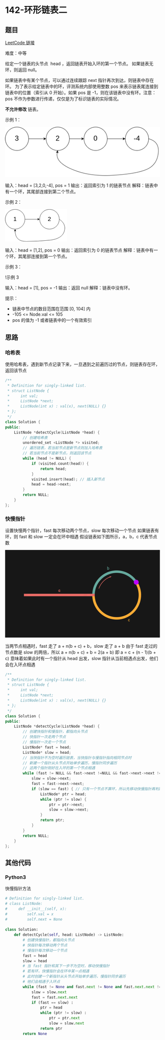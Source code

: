 # 142-环形链表二

## 题目

[LeetCode 链接](https://leetcode.cn/problems/linked-list-cycle-ii/)

难度：中等

给定一个链表的头节点  head ，返回链表开始入环的第一个节点。 如果链表无环，则返回 null。

如果链表中有某个节点，可以通过连续跟踪 next 指针再次到达，则链表中存在环。 为了表示给定链表中的环，评测系统内部使用整数 pos 来表示链表尾连接到链表中的位置（索引从 0 开始）。如果 pos 是 -1，则在该链表中没有环。注意：pos 不作为参数进行传递，仅仅是为了标识链表的实际情况。

**不允许修改** 链表。

示例 1：

![示例 1](attach/2022-09-01-15-57-33.png)

输入：head = [3,2,0,-4], pos = 1
输出：返回索引为 1 的链表节点
解释：链表中有一个环，其尾部连接到第二个节点。

示例 2：

![示例 2](attach/2022-09-01-15-57-44.png)

输入：head = [1,2], pos = 0
输出：返回索引为 0 的链表节点
解释：链表中有一个环，其尾部连接到第一个节点。

示例 3：

!示例 3[](attach/2022-09-01-15-57-59.png)

输入：head = [1], pos = -1
输出：返回 null
解释：链表中没有环。

提示：

- 链表中节点的数目范围在范围 [0, 104] 内
- -105 <= Node.val <= 105
- pos 的值为 -1 或者链表中的一个有效索引

## 思路

### 哈希表

使用哈希表，遇到新节点记录下来，一旦遇到之前遍历过的节点，则链表存在环，返回该节点

``` cpp
/**
 * Definition for singly-linked list.
 * struct ListNode {
 *     int val;
 *     ListNode *next;
 *     ListNode(int x) : val(x), next(NULL) {}
 * };
 */
class Solution {
public:
    ListNode *detectCycle(ListNode *head) {
        // 创建哈希表
        unordered_set <ListNode *> visited;
        // 遍历链表，若当前节点是新节点则加入哈希表
        // 若当前节点不是新节点，则返回该节点
        while (head != NULL) {
            if (visited.count(head)) {
                return head;
            }
            visited.insert(head); // 插入新节点
            head = head->next;
        }
        return NULL;
    }
};
```

### 快慢指针

设置快慢两个指针，fast 每次移动两个节点，slow 每次移动一个节点
如果链表有环，则 fast 和 slow 一定会在环中相遇
假设链表如下图所示，a，b，c 代表节点数

![链表](attach/2022-09-01-17-00-57.png)

当两节点相遇时，fast 走了 a + n(b + c) + b，slow 走了 a + b
由于 fast 走过的节点数是 slow 的两倍，所以 a + n(b + c) + b = 2(a + b)
即 a = c + (n - 1)(b + c)
意味着如果此时有一个指针从 head 出发，slow 指针从当前相遇点出发，他们会在入环点相遇

``` cpp
/**
 * Definition for singly-linked list.
 * struct ListNode {
 *     int val;
 *     ListNode *next;
 *     ListNode(int x) : val(x), next(NULL) {}
 * };
 */
class Solution {
public:
    ListNode *detectCycle(ListNode *head) {
        // 创建快指针和慢指针，都指向头节点
        // 快指针一次走两个节点
        // 慢指针一次走一个节点
        ListNode* fast = head;
        ListNode* slow = head;
        // 当快指针不为空时遍历链表，当快指针与慢指针指向相同节点时
        // 新建一个指针从头节点开始单步遍历，慢指针同步遍历
        // 这两个指针刚好在入环的第一个节点相遇
        while (fast != NULL && fast->next !=NULL && fast->next->next != NULL) {
            slow = slow->next;
            fast = fast->next->next;
            if (slow == fast) { // 只有一个节点不算环，所以先移动快慢指针再判断
                ListNode* ptr = head;
                while (ptr != slow) {
                    ptr = ptr->next;
                    slow = slow->next;
                }
                return ptr;
            }
        }
        return NULL;
    }
};
```

## 其他代码

### Python3

快慢指针方法

``` python
# Definition for singly-linked list.
# class ListNode:
#     def __init__(self, x):
#         self.val = x
#         self.next = None

class Solution:
    def detectCycle(self, head: ListNode) -> ListNode:
        # 创建快慢指针，都指向头节点
        # 快指针每次移动两个节点
        # 慢指针每次移动一个节点
        fast = head
        slow = head
        # 当 fast 指针和其下一步不为空时，移动快慢指针
        # 若有环，快慢指针会在环中某一点相遇
        # 此时创建一个新指针从头节点开始单步遍历，慢指针同步遍历
        # 他们会相遇于入环点
        while (fast != None and fast.next != None and fast.next.next != None) :
            slow = slow.next
            fast = fast.next.next
            if (fast == slow) :
                ptr = head
                while (ptr != slow) :
                    ptr = ptr.next
                    slow = slow.next
                return ptr
        return None
```
